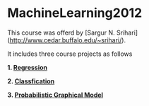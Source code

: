 MachineLearning2012
===================

This course was offerd by [Sargur N. Srihari] (http://www.cedar.buffalo.edu/~srihari/).

It includes three course projects as follows

**1. [Regression](https://github.com/xiujiao/MachineLearning-Regression.git)**

**2. [Classfication](https://github.com/xiujiao/MachineLearning-Classification.git)**

**3. [Probabilistic Graphical Model](https://github.com/xiujiao/MachineLearning-Probabilistic_Graphical_Model.git)**
